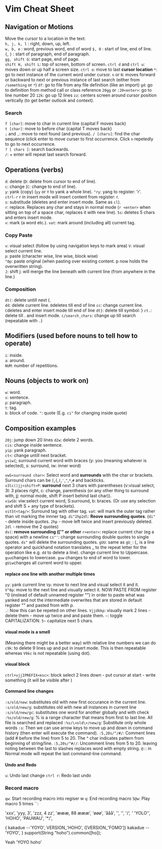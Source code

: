 # Vim Cheat Sheet

## Navigation or Motions 
Move the cursor to a location in the text:  
`h, j, k, l` : right, down, up, left.   
`w, b, e` : word, previous word, end of word
`$, 0` : start of line, end of line.  
`{`, `}` : start of paragraph, end of paragraph.  
`gg, shift G`: start page, end of page.   
`shift H, shift L`: top of screen, bottom of screen. 
`ctrl d` and `ctrl u`: moves down or up half a screen size. 
`ctrl o`: move to last **cursor location**
`*`: go to next instance of the current word under cursor.
`n` or `N`: moves forward or backward to next or previous instance of last search (either from `/something` or `*`)
`df`: go to file from any file definition (like an import)
`gd`: go to definition from method call or class reference
`20gg` or `:20<enter>`: go to line number 20
`12k`: go up 12 lines
`zz`: centers screen around cursor position vertically (to get better outlook and context).

### Search
`f [char]`: move to char in current line (capital F moves back)  
`t [char]`: move to before char (capital T moves back)  
`;` and `,`: move to next found (and previous).
`/ [chars]`: find the char sequence (click enter to move curser to first occurrence. Click `n` repetedly to go to next occurrence.  
`? [ chars ]`: search backwards.  
`/`: + enter will repeat last search forward.  

## Operations (verbs)
`d`: delete (`D`: delete from cursor to end of line).  
`c`: change (`C`: change to end of line).  
`y`: yank (copy) (`yy` or `Y` to yank a whole line). `"ry`: yang to register: 'r'.   
`ctrl-r` r in insert mode will insert content from register: r.  
`s`: substitude (deletes and enter insert mode. Same as `cl`).  
`r`: replace. Replaces any char and stays in normal mode (`r <enter>` when sitting on top of a space char, replaces it with new line).
`5s`: deletes 5 chars and enters insert mode.  
`v`: mark (a word etc.). `vat`: mark around (including all) current tag.

### Copy Paste
`v`: visual select (follow by using navigation keys to mark area)
`V`: visual select current line.  
`p`: paste (character wise, line wise, block wise)   
`"0p`: paste original (when pasting over existing content. p now holds the overwritten string).  
`J`: shift j: will merge the line beneath with current line (from anywhere in the line.)

### Composition
`dt(`: delete untill next (.     
`dd`: delete current line. `D`deletes till end of line 
`cc`: change current line. `C`deletes and enter insert mode till end of line
`dt}`: delete till symbol: }
`ct.`: delete till . and insert mode.
`c/search_chars`: change up till search (repeatable with `.`)

## Modifiers (used before nouns to tell how to operate)  
`i`: inside.  
`a`: around.  
`NUM`: number of repetitions.  

## Nouns (objects to work on)  
`w`: word.  
`s`: sentence.  
`p`: paragraph.  
`t`: tag.  
`b`: block of code.
`"`: quote (E.g. `ci"` for changing inside quote)

## Composition examples
`20j`: jump down 20 lines
`d2w`: delete 2 words.  
`cis`: change inside sentence.  
`yip`: yank paragraph.  
`ct<`: change untill next bracket.  
`ysiw{`; surround current word with braces (y: you (meaning whatever is selected), s: surround, iw: inner word) 

`vwS<surround char>`: Select word and **surrounds** with the char or brackets. Surround chars can be `[`,`{`,`(`,`'`,`"`,`*`,`#` and backticks.      
`v3lc()jj<shift>P`: **surround** next 3 chars with parentheses (v:visual select, 3l: 3 places right, c: change, parenthesis (or any other thing to surround with, jj: normal mode, shift P insert behind last char)).   
`viwSb`: viw:select current word, S:surround, b: braces. (Or use any selection and shift S + any type of brackets).   
`vitSt<tag/>`: Surround tag with other tag. `vat`: will mark the outer tag rather than vit marking the innner tag.
`di"2hp2dl`: **Reove surrounding quotes**. (`di"` - delete inside quotes. `2hp` - move left twice and insert previously deleted. `2dl` - remove the 2 quotes)  
`ds(`: **remove surrounding (['" or other**
`r<enter>`: replace current char (eg a space) with a newline
`cs"'`: change surrounding double quotes to single quotes. `ds"` will delete the surrounding quotes.
`gUU`: same as `gU_`: (_ is a line operator and quickhand notation translates _ to the repeat letter for the operation like e.g. `dd` to delete a line). change current line to Uppercase. `guu`changes to lowercase. `guw` changes to end of word to lower. `gUiw`changes all current word to upper.


#### replace one line with another multiple times
`yy`: yank current line 
`Vp`: move to next line and visual select it and  it.  
`V"0p`: move to the next line and visually select it. NOW PASTE FROM register "0 (instead of default unnamed register "") in order to paste what was yanked and not the intermediate overwrites that are stored in default register "" and pasted from with p.  
`.`: Now this can be repeted on other lines. 
`Vjjdkkp`: visually mark 2 lines - delete them - move up twice and and paste them.
`~`: toggle CAPITALIZATION. `5~` capitalize next 5 chars.

#### visual mode is a smell 
(Meaning there might be a better way)
with relative line numbers we can do `c9k`: to delete 9 lines up and put in insert mode. This is then repeatable whereas `V9kc` is not repeatable (using dot).


#### visual block
`ctrl+vjjIPREFIX<esc>`: block select 2 lines down - put cursor at start - write something (it will be visible after <esc>)

#### Command line changes
`:s/old/new`: substitutes old with new first occurance in the current line.
`:s/old/new/g`: substitutes old with new all instances in current line 
`:s/old/new/gc`: substitutes one word for another globally and with check
`:%s/old/new/g`: % is a range character that means from first to last line. All file is searched and replaced
`:%s/\<old\>/new/g`: Substitute only whole words
`:s`: Then we can use arrow keys to move up and down in command history (then enter will execute the command).
`:5,20s/^/#/`: Comment lines (add # before the line) from 5 to 20. The ^ char indicates pattern from beginning of string/line. 
`:5,20s/^#//`: Uncomment lines from 5 to 20. leaving noting between the last to slashes replaces word with empty string.
`@:`: in Normal mode will repeat the last command-line command.

#### Undo and Redo
`u`: Undo last change
`ctrl r`: Redo last undo

### Record macro
`qw`: Start recording macro into regiser w
`q`: End recording macro
`5@w`: Play macro 5 times
``: 

'xxx',
'yyy, 3',
'zzz, 4 zz',
'æææ, 88 æææ',
'øøø',
'ååå',
'',
'',
'/*',
'* 'YOLO'',
'HOHO',
'PAUWAU',
'*/',

{
kakadue --'YOYO',
    VERSION_'HOHO',
([VERSION_'FOMO'])
    kakadue --'YOYO',
}
support(String "hoho").common([ho]);



Yeah 'YOYO hoho'